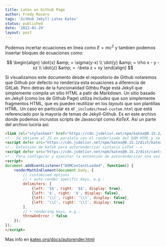 ```yaml
---
title: Latex en Github Page
author: Fredy Rosero
tags: 'GitHub Jekyll Latex Katex'
status: published
date: '2022-01-29'
layout: post
---
```


Podemos incertar ecuaciones en línea como $E=mc^2$ y tambien podemos insertar bloques de ecuaciones como:

$$
\begin{align}
\dot{x} &amp; = \sigma(y-x) \\
\dot{y} &amp; = \rho x - y - xz \\
\dot{z} &amp; = -\beta z + xy
\end{align}
$$

Si visualizamos este documento desde el repositorio de Github notaremos que Github por defecto no renderiza esta ecuaciones a diferencia de GitLab. Pero detras de la funcionaiidad Githbu Page está Jekyll que simplemente compila un sitio HTML a patir de Markdown. Un sitio basado en Jekyll (como los de Github Page) utiliza *includes* que son simplemente fragmentos HTML, que es pueden reutilizar en los *layouts* que son plantillas HTML. Un caso en particular es el `_includes/head-custom.html` que está referenciado por la mayoria de temas de Jekyll-Github. Es en este archivo donde podemos incrustos scripts de Javascript como *KaTeX*. Así un parte del archivo luciría así:
```html
<link rel="stylesheet" href="https://cdn.jsdelivr.net/npm/katex@0.15.2/dist/katex.min.css" integrity="sha384-MlJdn/WNKDGXveldHDdyRP1R4CTHr3FeuDNfhsLPYrq2t0UBkUdK2jyTnXPEK1NQ" crossorigin="anonymous">
<!-- Se obtiene el JS en paralelo con el renderizado del DOM HTML y se ejecuta una vez se haya cargado el DOM -->
<script defer src="https://cdn.jsdelivr.net/npm/katex@0.15.2/dist/katex.min.js" integrity="sha384-VQ8d8WVFw0yHhCk5E8I86oOhv48xLpnDZx5T9GogA/Y84DcCKWXDmSDfn13bzFZY" crossorigin="anonymous"></script>
<!-- Extension de KaTeX para autorenderizar sintaxis LaTeX -->    
<script defer src="https://cdn.jsdelivr.net/npm/katex@0.15.2/dist/contrib/auto-render.min.js" integrity="sha384-+XBljXPPiv+OzfbB3cVmLHf4hdUFHlWNZN5spNQ7rmHTXpd7WvJum6fIACpNNfIR" crossorigin="anonymous"></script>
<!-- Para configurar y ejecutar la extensión de autorenderizar una vez se haya cargado el DOM  -->
<script>
document.addEventListener("DOMContentLoaded", function() {
    renderMathInElement(document.body, {
        // customised options
        // • auto-render specific keys, e.g.:
        delimiters: [
            {left: '$$', right: '$$', display: true},
            {left: '$', right: '$', display: false},
            {left: '\\(', right: '\\)', display: false},
            {left: '\\[', right: '\\]', display: true}
        ],
        // • rendering keys, e.g.:
        throwOnError : false
    });
});
</script>    
```

Mas info en [katex.org/docs/autorender.html](https://katex.org/docs/autorender.html)